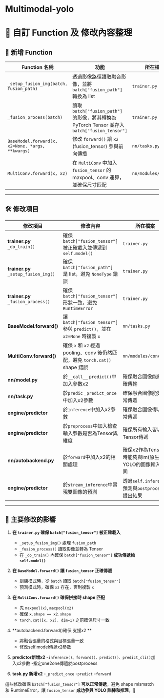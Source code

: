 # Multimodal-yolo
# **📝 自訂 Function 及 修改內容整理**
## **📌 新增 Function**
| **Function 名稱** | **功能** | **所在檔案** |
|-------------------|---------|-------------|
| `_setup_fusion_img(batch, fusion_path)` | 透過影像路徑讀取融合影像，並將 `batch["fusion_path"]` 轉換為 list | `trainer.py` |
| `_fusion_process(batch)` | 讀取 `batch["fusion_path"]` 的影像，將其轉換為 PyTorch Tensor 並存入 `batch["fusion_tensor"]` | `trainer.py` |
| `BaseModel.forward(x, x2=None, *args, **kwargs)` | 修改 `forward()` 讓 `x2` (fusion_tensor) 參與前向傳播 | `nn/tasks.py` |
| `MultiConv.forward(x, x2)` | 在 `MultiConv` 中加入 `fusion_tensor` 的 maxpool、conv 運算，並確保尺寸匹配 | `nn/modules/conv.py` |

---

## **🛠 修改項目**
| **修改項目** | **修改內容** | **所在檔案** |
|-------------|------------|-------------|
| **trainer.py** `_do_train()` | 確保 `batch["fusion_tensor"]` 被正確載入並傳遞到 `self.model()` | `trainer.py` |
| **trainer.py** `_setup_fusion_img()` | 確保 `batch["fusion_path"]` 是 list，避免 `NoneType` 錯誤 | `trainer.py` |
| **trainer.py** `_fusion_process()` | 確保 `batch["fusion_tensor"]` 形狀一致，避免 `RuntimeError` | `trainer.py` |
| **BaseModel.forward()** | 讓 `batch["fusion_tensor"]` 參與 `predict()`，並在 `x2=None` 時複製 `x` | `nn/tasks.py` |
| **MultiConv.forward()** | 確保 `x` 和 `x2` 經過 pooling、conv 後仍然匹配，避免 `torch.cat()` shape 錯誤 | `nn/modules/conv.py` |
| **nn/model.py**|於`__call__` `predict()`中加入參數x2|確保融合圖像能夠正確傳輸|
|**nn/task.py**|於`predic` `_predict_once`中加入x2參數|確保融合圖像能夠正常傳遞|
|**engine/predictor**|於`inference`中加入x2參數|確保融合圖像得以正常傳遞|
|**engine/predictor**|於`preprocess`中加入檢查輸入參數是否為Tensor與維度|確保所有輸入皆以Tensor傳遞|
|**nn/autobackend.py**|於`forward`中加入x2的相關處理|確保x2作為Tensor時能夠與im(原生YOLO的圖像輸入)相同|
|**engine/predictor**|於`stream_inference`中實現雙圖像的預測|透過`self.inference`預測與`postprocess`提出結果|




---

## **📌 主要修改的影響**
1. **在 `trainer.py` 確保 `batch["fusion_tensor"]` 被正確載入**  
   - `_setup_fusion_img()` 處理 `fusion_path`
   - `_fusion_process()` 讀取影像並轉為 Tensor
   - 在 `_do_train()` 內確保 `batch["fusion_tensor"]` **成功傳遞給 `self.model()`**

2. **在 `BaseModel.forward()` 讓 `fusion_tensor` 正確傳遞**
   - 訓練模式時，從 `batch` 讀取 `batch["fusion_tensor"]`
   - 預測模式時，確保 `x2` 存在，否則複製 `x`

3. **在 `MultiConv.forward()` 確保拼接時 shape 匹配**
   - 先 `maxpool(x)`, `maxpool(x2)`
   - 確保 `x.shape == x2.shape`
   - `torch.cat([x, x2], dim=1)` 之前確保尺寸一致
4. **autobackend.forward()確保 支援x2 **
   - 將融合張量的格式與目標張量一致
   - 修改self.model傳遞x2參數
5. **predictor新增x2**
   -`inference()、forward()、predict()、predict_cli()`加入x2參數
   -指定one2one傳遞於postprocess
6. **task.py 新增x2**
   -`_predict_once`
   -`predict`
   -`forward`

這些修改確保 `batch["fusion_tensor"]` **可以正常傳遞**，避免 shape mismatch 和 RuntimeError，讓 `fusion_tensor` **成功參與 YOLO 訓練和推理**。🚀

